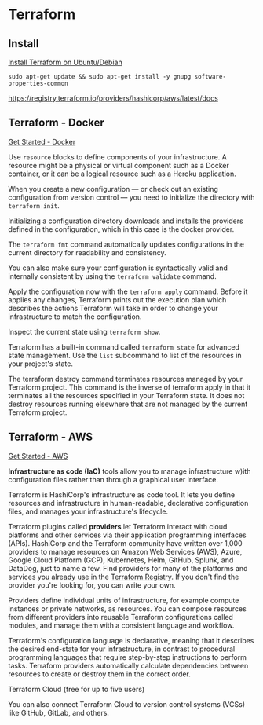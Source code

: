 # Terraform

## Install

[Install Terraform on Ubuntu/Debian](https://developer.hashicorp.com/terraform/tutorials/docker-get-started/install-cli)

    sudo apt-get update && sudo apt-get install -y gnupg software-properties-common

<https://registry.terraform.io/providers/hashicorp/aws/latest/docs>

## Terraform - Docker

[Get Started - Docker](https://developer.hashicorp.com/terraform/tutorials/docker-get-started)

Use `resource` blocks to define components of your infrastructure. A resource might be a physical or virtual component such as a Docker container, or it can be a logical resource such as a Heroku application.

When you create a new configuration — or check out an existing configuration from version control — you need to initialize the directory with `terraform init`.

Initializing a configuration directory downloads and installs the providers defined in the configuration, which in this case is the docker provider.

The `terraform fmt` command automatically updates configurations in the current directory for readability and consistency.

You can also make sure your configuration is syntactically valid and internally consistent by using the `terraform validate` command.

Apply the configuration now with the `terraform apply` command. Before it applies any changes, Terraform prints out the execution plan which describes the actions Terraform will take in order to change your infrastructure to match the configuration.

Inspect the current state using `terraform show`.

Terraform has a built-in command called `terraform state` for advanced state management. Use the `list` subcommand to list of the resources in your project's state.

The terraform destroy command terminates resources managed by your Terraform project. This command is the inverse of terraform apply in that it terminates all the resources specified in your Terraform state. It does not destroy resources running elsewhere that are not managed by the current Terraform project.

## Terraform - AWS

[Get Started - AWS](https://developer.hashicorp.com/terraform/tutorials/aws-get-started)

**Infrastructure as code (IaC)** tools allow you to manage infrastructure w)ith configuration files rather than through a graphical user interface.

Terraform is HashiCorp's infrastructure as code tool. It lets you define resources and infrastructure in human-readable, declarative configuration files, and manages your infrastructure's lifecycle.

Terraform plugins called **providers** let Terraform interact with cloud platforms and other services via their application programming interfaces (APIs). HashiCorp and the Terraform community have written over 1,000 providers to manage resources on Amazon Web Services (AWS), Azure, Google Cloud Platform (GCP), Kubernetes, Helm, GitHub, Splunk, and DataDog, just to name a few. Find providers for many of the platforms and services you already use in the [Terraform Registry](https://registry.terraform.io/browse/providers). If you don't find the provider you're looking for, you can write your own.

Providers define individual units of infrastructure, for example compute instances or private networks, as resources. You can compose resources from different providers into reusable Terraform configurations called modules, and manage them with a consistent language and workflow.

Terraform's configuration language is declarative, meaning that it describes the desired end-state for your infrastructure, in contrast to procedural programming languages that require step-by-step instructions to perform tasks. Terraform providers automatically calculate dependencies between resources to create or destroy them in the correct order.

Terraform Cloud (free for up to five users)

You can also connect Terraform Cloud to version control systems (VCSs) like GitHub, GitLab, and others.
